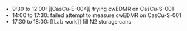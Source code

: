 - 9:30 to 12:00: [[CasCu-E-004]] trying cwEDMR on CasCu-S-001
- 14:00 to 17:30: failed attempt to measure cwEDMR on CasCu-S-001
- 17:30 to 18:00: [[Lab work]] fill N2 storage cans